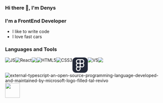 ### Hi there 👋, I'm Denys

### I'm a FrontEnd Developer
- I like to write code
- I love fast cars 

### Languages and Tools

<img align="left" alt="JS" src="https://img.icons8.com/color/48/000000/javascript--v1.png"/>
<img align="left" alt="React" src="https://img.icons8.com/ultraviolet/40/000000/react--v2.png"/>
<img  align="left" src="https://img.icons8.com/color/48/000000/redux.png"/>
<img align="left" alt="HTML5" src="https://img.icons8.com/material"/>
<img align="left" alt="CSS3" src="https://img.icons8.com/color/48/000000/css3.png"/>
<img align="left" alt="figma" width="50px" src="https://github.com/tandpfun/skill-icons/blob/main/icons/Figma-Dark.svg"/>
<img align="left" alt="VS" src="https://img.icons8.com/color/48/000000/visual-studio-code-2019.png"/>
<img src="https://img.icons8.com/nolan/64/brackets-ide.png"/>
<img width="48" height="48" src="https://img.icons8.com/external-tal-revivo-filled-tal-revivo/48/external-typescript-an-open-source-programming-language-developed-and-maintained-by-microsoft-logo-filled-tal-revivo.png" alt="external-typescript-an-open-source-programming-language-developed-and-maintained-by-microsoft-logo-filled-tal-revivo"/>
<img  width="48" height="48" src="https://icons8.com/icon/gFw7X5Tbl3ss/material-ui"/>
